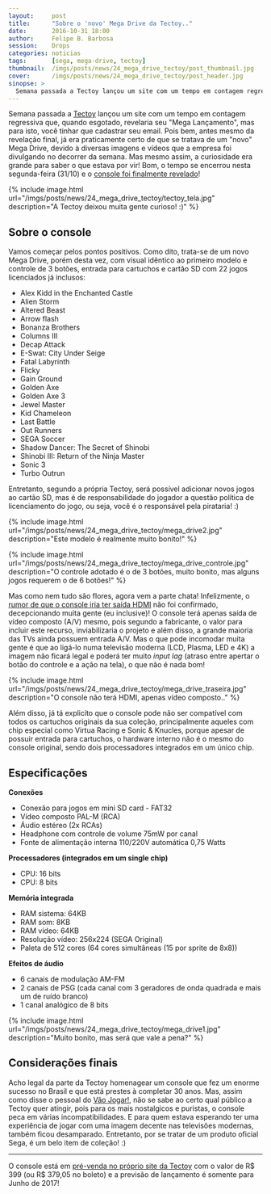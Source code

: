 ```yaml
---
layout:     post
title:      "Sobre o 'novo' Mega Drive da Tectoy.."
date:       2016-10-31 18:00
author:     Felipe B. Barbosa
session:    Drops
categories: noticias
tags:       [sega, mega-drive, tectoy]
thumbnail:  /imgs/posts/news/24_mega_drive_tectoy/post_thumbnail.jpg
cover:      /imgs/posts/news/24_mega_drive_tectoy/post_header.jpg
sinopse: >
  Semana passada a Tectoy lançou um site com um tempo em contagem regressiva que, quando esgotado, revelaria seu "Mega Lançamento", mas para isto, você tinhar que  cadastrar seu email. Pois bem, antes mesmo da revelação final, já era praticamente certo de que se tratava de um "novo" Mega Drive, devido à diversas imagens e vídeos que a empresa foi divulgando no decorrer da semana. Mas mesmo assim, a curiosidade era grande para saber o que estava por vir! Bom, o tempo se encerrou nesta segunda-feira (31/10) e o console foi finalmente revelado!
---
```

Semana passada a [Tectoy](http://www.tectoy.com.br/) lançou um site com um tempo em contagem regressiva que, quando esgotado, revelaria seu "Mega Lançamento", mas para isto, você tinhar que  cadastrar seu email. Pois bem, antes mesmo da revelação final, já era praticamente certo de que se tratava de um "novo" Mega Drive, devido à diversas imagens e vídeos que a empresa foi divulgando no decorrer da semana. Mas mesmo assim, a curiosidade era grande para saber o que estava por vir! Bom, o tempo se encerrou nesta segunda-feira (31/10) e o [console foi finalmente revelado](http://www.tectoy.com.br/pre-venda-mega-drive-edicao-limitada/p/995040461825)!

{% include image.html url="/imgs/posts/news/24_mega_drive_tectoy/tectoy_tela.jpg" description="A Tectoy deixou muita gente curioso! :)" %}

## Sobre o console

Vamos começar pelos pontos positivos. Como dito, trata-se de um novo Mega Drive, porém desta vez, com visual idêntico ao primeiro modelo e controle de 3 botões, entrada para cartuchos e cartão SD com 22 jogos licenciados já inclusos:

- Alex Kidd in the Enchanted Castle
- Alien Storm
- Altered Beast
- Arrow flash
- Bonanza Brothers
- Columns III
- Decap Attack
- E-Swat: City Under Seige
- Fatal Labyrinth
- Flicky
- Gain Ground
- Golden Axe
- Golden Axe 3
- Jewel Master
- Kid Chameleon
- Last Battle
- Out Runners
- SEGA Soccer
- Shadow Dancer: The Secret of Shinobi
- Shinobi III: Return of the Ninja Master
- Sonic 3
- Turbo Outrun

Entretanto, segundo a própria Tectoy, será possível adicionar novos jogos ao cartão SD, mas é de responsabilidade do jogador a questão política de licenciamento do jogo, ou seja, você é o responsável pela pirataria! :)

{% include image.html url="/imgs/posts/news/24_mega_drive_tectoy/mega_drive2.jpg" description="Este modelo é realmente muito bonito!" %}

{% include image.html url="/imgs/posts/news/24_mega_drive_tectoy/mega_drive_controle.jpg" description="O controle adotado é o de 3 botões, muito bonito, mas alguns jogos requerem o de 6 botões!" %}

Mas como nem tudo são flores, agora vem a parte chata! Infelizmente, o [rumor de que o console iria ter saída HDMI](http://www.campograndenews.com.br/lado-b/games/saiba-o-que-esperar-do-novo-console-que-a-tectoy-anunciara-dia-31) não foi confirmado, decepcionando muita gente (eu inclusive)! O console terá apenas saída de vídeo composto (A/V) mesmo, pois segundo a fabricante, o valor para incluir este recurso, inviabilizaria o projeto e além disso, a grande maioria das TVs ainda possuem entrada A/V. Mas o que pode incomodar muita gente é que ao ligá-lo numa televisão moderna (LCD, Plasma, LED e 4K) a imagem não ficará legal e poderá ter muito *input lag* (atraso entre apertar o botão do controle e a ação na tela), o que não é nada bom!

{% include image.html url="/imgs/posts/news/24_mega_drive_tectoy/mega_drive_traseira.jpg" description="O console não terá HDMI, apenas vídeo composto.." %}

Além disso, já tá explicíto que o console pode não ser compatível com todos os cartuchos originais da sua coleção, principalmente aqueles com chip especial como Virtua Racing e Sonic & Knucles, porque apesar de possuir entrada para cartuchos, o hardware interno não é o mesmo do console original, sendo dois processadores integrados em um único chip.

## Especificações

**Conexões**

- Conexão para jogos em mini SD card - FAT32
- Vídeo composto PAL-M (RCA)
- Áudio estéreo (2x RCAs)
- Headphone com controle de volume 75mW por canal
- Fonte de alimentação interna 110/220V automática 0,75 Watts

**Processadores (integrados em um single chip)**

- CPU: 16 bits
- CPU: 8 bits

**Memória integrada**

- RAM sistema: 64KB
- RAM som: 8KB
- RAM vídeo: 64KB
- Resolução vídeo: 256x224 (SEGA Original)
- Paleta de 512 cores (64 cores simultâneas (15 por sprite de 8x8))

**Efeitos de áudio**

- 6 canais de modulação AM-FM
- 2 canais de PSG (cada canal com 3 geradores de onda quadrada e mais um de ruído branco)
- 1 canal analógico de 8 bits

{% include image.html url="/imgs/posts/news/24_mega_drive_tectoy/mega_drive1.jpg" description="Muito bonito, mas será que vale a pena?" %}

## Considerações finais

Acho legal da parte da Tectoy homenagear um console que fez um enorme sucesso no Brasil e que está prestes à completar 30 anos. Mas, assim como disse o pessoal do [Vão Jogar!](http://vaojogar.com.br/escrito/tectoy-abre-pre-venda-para-edicao-especial-do-mega-drive), não se sabe ao certo qual público a Tectoy quer atingir, pois para os mais nostalgicos e puristas, o console peca em várias incompatibilidades. E para quem estava esperando ter uma experiência de jogar com uma imagem decente nas televisões modernas, também ficou desamparado. Entretanto, por se tratar de um produto oficial Sega, é um belo item de coleção! :)

---

O console está em [pré-venda no próprio site da Tectoy](http://www.tectoy.com.br/pre-venda-mega-drive-edicao-limitada/p/995040461825) com o valor de R$ 399 (ou R$ 379,05 no boleto) e a previsão de lançamento é somente para Junho de 2017!
